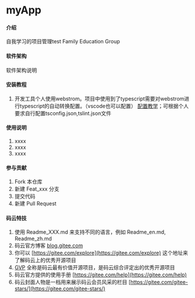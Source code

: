 ﻿# myApp

#### 介绍
自我学习的项目管理test
Family Education Group


#### 软件架构
软件架构说明

#### 安装教程
1. 开发工具个人使用webstrom。项目中使用到了typescript需要对webstrom进行typescript的自动转换配置。（vscode也可以配置）
[配置教学](https://www.jianshu.com/p/f59b522b447b)；可根据个人要求自行配置tsconfig.json,tslint.json文件

#### 使用说明

1. xxxx
2. xxxx
3. xxxx

#### 参与贡献

1. Fork 本仓库
2. 新建 Feat_xxx 分支
3. 提交代码
4. 新建 Pull Request


#### 码云特技

1. 使用 Readme\_XXX.md 来支持不同的语言，例如 Readme\_en.md, Readme\_zh.md
2. 码云官方博客 [blog.gitee.com](https://blog.gitee.com)
3. 你可以 [https://gitee.com/explore](https://gitee.com/explore) 这个地址来了解码云上的优秀开源项目
4. [GVP](https://gitee.com/gvp) 全称是码云最有价值开源项目，是码云综合评定出的优秀开源项目
5. 码云官方提供的使用手册 [https://gitee.com/help](https://gitee.com/help)
6. 码云封面人物是一档用来展示码云会员风采的栏目 [https://gitee.com/gitee-stars/](https://gitee.com/gitee-stars/)